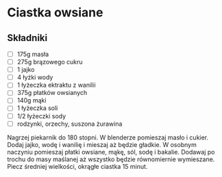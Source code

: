 # Ciastka owsiane

## Składniki

* [ ] 175g masła
* [ ] 275g brązowego cukru
* [ ] 1 jajko
* [ ] 4 łyżki wody
* [ ] 1 łyżeczka ektraktu z wanilii
* [ ] 375g płatków owsianych
* [ ] 140g mąki
* [ ] 1 łyżeczka soli
* [ ] 1/2 łyżeczki sody
* [ ] rodzynki, orzechy, suszona żurawina

Nagrzej piekarnik do 180 stopni.
W blenderze pomieszaj masło i cukier. Dodaj jajko, wodę i wanilię i mieszaj aż będzie gładkie.
W osobnym naczyniu pomieszaj płatki owsiane, mąkę, sól, sodę i bakalie.
Dodawaj po trochu do masy maślanej aż wszystko będzie równomiernie wymieszane.
Piecz średniej wielkości, okrągłe ciastka 15 minut.

